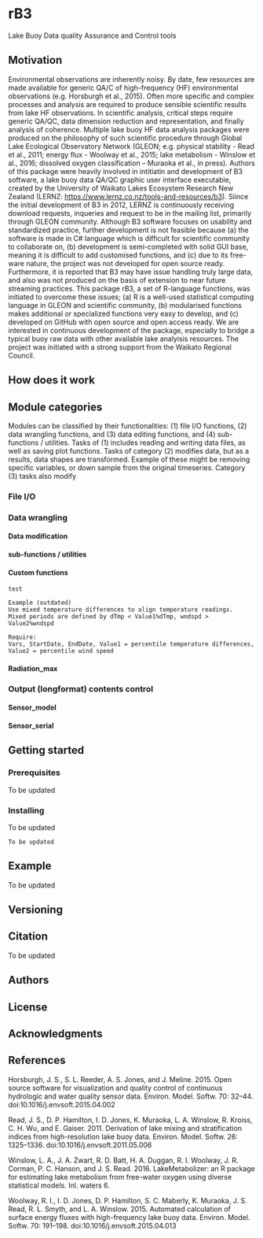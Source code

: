 # rB3

Lake Buoy Data quality Assurance and Control tools

## Motivation
Environmental observations are inherently noisy. By date, few resources are made available for generic QA/C of high-frequency (HF) environmental observations (e.g. Horsburgh et al., 2015). Often more specific and complex processes and analysis are required to produce sensible scientific results from lake HF observations. In scientific analysis, critical steps require generic QA/QC, data dimension reduction and representation, and finally analysis of coherence. Multiple lake buoy HF data analysis packages were produced on the philosophy of such scientific procedure through Global Lake Ecological Observatory Network (GLEON; e.g. physical stability - Read et al., 2011; energy flux - Woolway et al., 2015; lake metabolism - Winslow et al., 2016; dissolved oxygen classification – Muraoka et al., in press). Authors of this package were heavily involved in intitiatin and development of B3 software, a lake buoy data QA/QC graphic user interface executable, created by the University of Waikato Lakes Ecosystem Research New Zealand (LERNZ: https://www.lernz.co.nz/tools-and-resources/b3). Siince the initial development of B3 in 2012, LERNZ is continuously receiving download requests, inqueries and request to be in the mailing list, primarily through GLEON community. Although B3 software focuses on usability and standardized practice, further development is not feasible because (a) the software is made in C# language which is difficult for scientific community to collaborate on, (b) development is semi-completed with solid GUI base, meaning it is difficult to add customised functions, and (c) due to its free-ware nature, the project was not developed for open source ready. Furthermore, it is reported that B3 may have issue handling truly large data, and also was not produced on the basis of extension to near future streaming practices. This package rB3, a set of R-language functions, was initiated to overcome these issues; (a) R is a well-used statistical computing language in GLEON and scientific community, (b) modularised functions makes additional or specialized functions very easy to develop, and (c) developed on GitHub with open source and open access ready. We are interested in continuous development of the package, especially to bridge a typical buoy raw data with other available lake analyisis resources. The project was initiated with a strong support from the Waikato Regional Council.

## How does it work


## Module categories

Modules can be classified by their functionalities: (1) file I/O functions, (2) data wrangling functions, and (3) data editing functions, and (4) sub-functions / utilities. Tasks of (1) includes reading and writing data files, as well as saving plot functions. Tasks of category (2) modifies data, but as a results, data shapes are transformed. Example of these might be removing specific variables, or down sample from the original timeseries. Category (3) tasks also modify

### File I/O

### Data wrangling

#### Data modification

#### sub-functions / utilities

#### Custom functions

```
test
```


``` 
Example (outdated)
Use mixed temperature differences to align temperature readings. 
Mixed periods are defined by dTmp < Value1%dTmp, wndspd > Value2%wndspd

Require: 
Vars, StartDate, EndDate, Value1 = percentile temperature differences, Value2 = percentile wind speed
```

#### Radiation_max

### Output (longformat) contents control
#### Sensor_model
#### Sensor_serial

## Getting started

### Prerequisites

To be updated

### Installing

To be updated 

```
To be updated 
```

## Example

To be updated

## Versioning


## Citation

To be updated

## Authors


## License


## Acknowledgments

## References
Horsburgh, J. S., S. L. Reeder, A. S. Jones, and J. Meline. 2015. Open source software for visualization and quality control of continuous hydrologic and water quality sensor data. Environ. Model. Softw. 70: 32–44. doi:10.1016/j.envsoft.2015.04.002

Read, J. S., D. P. Hamilton, I. D. Jones, K. Muraoka, L. A. Winslow, R. Kroiss, C. H. Wu, and E. Gaiser. 2011. Derivation of lake mixing and stratification indices from high-resolution lake buoy data. Environ. Model. Softw. 26: 1325–1336. doi:10.1016/j.envsoft.2011.05.006

Winslow, L. A., J. A. Zwart, R. D. Batt, H. A. Duggan, R. I. Woolway, J. R. Corman, P. C. Hanson, and J. S. Read. 2016. LakeMetabolizer: an R package for estimating lake metabolism from free-water oxygen using diverse statistical models. Inl. waters 6.

Woolway, R. I., I. D. Jones, D. P. Hamilton, S. C. Maberly, K. Muraoka, J. S. Read, R. L. Smyth, and L. A. Winslow. 2015. Automated calculation of surface energy fluxes with high-frequency lake buoy data. Environ. Model. Softw. 70: 191–198. doi:10.1016/j.envsoft.2015.04.013
